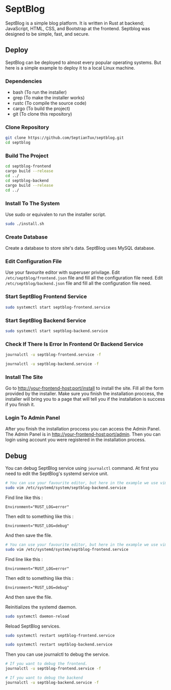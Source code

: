 # SeptBlog
SeptBlog is a simple blog platform. It is written in Rust at backend; JavaScript, HTML, CSS, and Bootstrap at the frontend. Septblog was designed to be simple, fast, and secure.

## Deploy
SeptBlog can be deployed to almost every popular operating systems. But here is a simple example to deploy it to a local Linux machine.

### Dependencies
* bash      (To run the installer)
* grep      (To make the installer works)
* rustc     (To compile the source code)
* cargo     (To build the project)
* git       (To clone this repository)

### Clone Repository
```bash
git clone https://github.com/SeptianTux/septblog.git
cd septblog
```

### Build The Project
```bash
cd septblog-frontend
cargo build --release
cd ../
cd septblog-backend
cargo build --release
cd ../
```

### Install To The System
Use sudo or equivalen to run the installer script.
```bash
sudo ./install.sh
```

### Create Database
Create a database to store site's data. SeptBlog uses MySQL database.

### Edit Configuration File
Use your favourite editor with superuser privilage.
Edit ```/etc/septblog/frontend.json``` file and fill all the configuration file need.
Edit ```/etc/septblog/backend.json``` file and fill all the configuration file need.

### Start SeptBlog Frontend Service
```bash
sudo systemctl start septblog-frontend.service
```

### Start SeptBlog Backend Service
```bash
sudo systemctl start septblog-backend.service
```

### Check If There Is Error In Frontend Or Backend Service
```bash
journalctl -u septblog-frontend.service -f
```
```bash
journalctl -u septblog-backend.service -f
```

### Install The Site
Go to [http://your-frontend-host:port/install](#) to install the site. Fill all the form provided by the installer. Make sure you finish the installation proccess, the installer will bring you to a page that will tell you if the installation is success if you finish it.

### Login To Admin Panel
After you finish the installation proccess you can access the Admin Panel. The Admin Panel is in [http://your-frontend-host:port/admin](#). Then you can login using account you were registered in the installation process.

## Debug
You can debug SeptBlog service using ```journalctl``` command. At first you need to edit the SeptBlog's systemd service unit.
```bash
# You can use your favourite editor, but here in the example we use vim.
sudo vim /etc/systemd/system/septblog-backend.service
```

Find line like this :
```
Environment="RUST_LOG=error"
```

Then edit to something like this :
```
Environment="RUST_LOG=debug"
```

And then save the file.

```bash
# You can use your favourite editor, but here in the example we use vim.
sudo vim /etc/systemd/system/septblog-frontend.service
```

Find line like this :
```
Environment="RUST_LOG=error"
```

Then edit to something like this :
```
Environment="RUST_LOG=debug"
```

And then save the file.

Reinitializes the systemd daemon.
```bash
sudo systemctl daemon-reload
```

Reload SeptBlog services.
```bash
sudo systemctl restart septblog-frontend.service
```
```bash
sudo systemctl restart septblog-backend.service
```

Then you can use journalctl to debug the service.
```bash
# If you want to debug the frontend.
journalctl -u septblog-frontend.service -f
```
```bash
# If you want to debug the backend
journalctl -u septblog-backend.service -f
```
